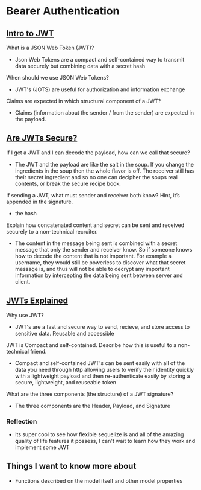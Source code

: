 # Bearer Authentication

## [Intro to JWT](https://jwt.io/introduction/)

What is a JSON Web Token (JWT)?

- Json Web Tokens are a compact and self-contained way to transmit data securely but combining data with a secret hash

When should we use JSON Web Tokens?

- JWT's (JOTS) are useful for authorization and information exchange

Claims are expected in which structural component of a JWT?

- Claims (information about the sender / from the sender) are expected in the payload.

## [Are JWTs Secure?](https://stackoverflow.com/questions/27301557/if-you-can-decode-jwt-how-are-they-secure)

If I get a JWT and I can decode the payload, how can we call that secure?

- The JWT and the payload are like the salt in the soup. If you change the ingredients in the soup then the whole flavor is off. The receiver still has their secret ingredient and so no one can decipher the soups real contents, or break the secure recipe book.

If sending a JWT, what must sender and receiver both know? Hint, it’s appended in the signature.

- the hash

Explain how concatenated content and secret can be sent and received securely to a non-technical recruiter.

- The content in the message being sent is combined with a secret message that only the sender and receiver know. So if someone knows how to decode the content that is not important. For example a username, they would still be powerless to discover what that secret message is, and thus will not be able to decrypt any important information by intercepting the data being sent between server and client.

## [JWTs Explained](https://www.youtube.com/watch?v=926mknSW9Lo)

Why use JWT?

- JWT's are a fast and secure way to send, recieve, and store access to sensitive data. Reusable and accessible

JWT is Compact and self-contained. Describe how this is useful to a non-technical friend.

- Compact and self-contained JWT's can be sent easily with all of the data you need through http allowing users to verify their identity quickly with a lightweight payload and then re-authenticate easily by storing a secure, lightweight, and reuseable token

What are the three components (the structure) of a JWT signature?

- The three components are the Header, Payload, and Signature

### Reflection

- its super cool to see how flexible sequelize is and all of the amazing quality of life features it possess, I can't wait to learn how they work and implement some JWT

## Things I want to know more about

- Functions described on the model itself and other model properties